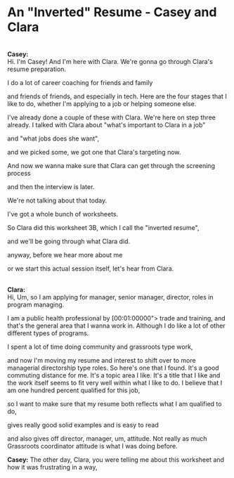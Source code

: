# An &quot;Inverted&quot; Resume - Casey and Clara

<span data-m="00000">  <br/>**Casey:** <br/> Hi. I'm Casey! And I'm here with Clara. We're gonna go through Clara's resume preparation. </span>

<span data-m="07000"> I do a lot of career coaching for friends and family</span>

<span data-m="09000"> and friends of friends, and especially in tech. Here are the four stages that I like to do, whether I'm applying to a job or helping someone else.</span>

<span data-m="16000"> I've already done a couple of these with Clara. We're here on step three already. I talked with Clara about &quot;what's important to Clara in a job&quot;</span>

<span data-m="22000"> and &quot;what jobs does she want&quot;, </span>

<span data-m="23000"> and we picked some, we got one that Clara's targeting now. </span>

<span data-m="27000"> And now we wanna make sure that Clara can get through the screening process </span>

<span data-m="29000"> and then the interview is later.</span>

<span data-m="31000"> We're not talking about that today.</span>

<span data-m="33000"> I've got a whole bunch of worksheets.</span>

<span data-m="35000"> So Clara did this worksheet 3B, which I call the &quot;inverted resume&quot;, </span>

<span data-m="38000"> and we'll be going through what Clara did. </span>

<span data-m="41000"> anyway, before we hear more about me </span>

<span data-m="43000"> or we start this actual session itself, let's hear from Clara.</span>

<span data-m="47000">  <br/>**Clara:** <br/> Hi, Um, so I am applying for manager, senior manager, director, roles in program managing. </span>

<span data-m="57000"> I am a public health professional by [00:01:00000"> trade and training, and that's the general area that I wanna work in. Although I do like a lot of other different types of programs. </span>

<span data-m="06000"> I spent a lot of time doing community and grassroots type work, </span>

<span data-m="10000"> and now I'm moving my resume and interest to shift over to more managerial directorship type roles. So here's one that I found. It's a good commuting distance for me. It's a topic area I like. It's a title that I like and the work itself seems to fit very well within what I like to do. I believe that I am one hundred percent qualified for this job, </span>

<span data-m="36000"> so I want to make sure that my resume both reflects what I am qualified to do, </span>

<span data-m="42000"> gives really good solid examples and is easy to read </span>

<span data-m="45000"> and also gives off director, manager, um, attitude. Not really as much Grassroots coordinator attitude is what I was doing before.</span>

<span data-m="55000"> **Casey:** The other day, Clara, you were telling me about this worksheet and how it was <span data-m="00000"> frustrating in a way, </span>

